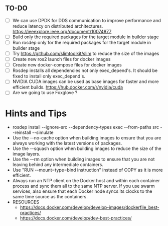 ## TO-DO
- [ ] We can use DPDK for DDS communication to improve performance and reduce latency on distributed architectures. https://ieeexplore.ieee.org/document/10074877
- [ ] Build only the required packages for the target module in builder stage
- [ ] Run rosdep only for the required packages for the target module in builder stage
- [ ] Try https://github.com/slimtoolkit/slim to reduce the size of the images
- [ ] Create new ros2 launch files for docker images
- [ ] Create new docker-compose files for docker images
- [ ] Rosdep installs all dependencies not only exec_depend's. It should be fixed to install only exec_depend's.
- [ ] NVIDIA CUDA images can be used as base images for faster and more efficient builds. https://hub.docker.com/r/nvidia/cuda
- [ ] Are we going to use Foxglove ?

# Hints and Tips
- rosdep install --ignore-src --dependency-types exec --from-paths src --reinstall --simulate 
- Use the --no-cache option when building images to ensure that you are always working with the latest versions of packages.
- Use the --squash option when building images to reduce the size of the image layers.
- Use the --rm option when building images to ensure that you are not leaving behind any intermediate containers.
- Use "RUN --mount=type=bind instruction" instead of COPY as it is more efficient. 
- Always run an NTP client on the Docker host and within each container process and sync them all to the same NTP server. If you use swarm services, also ensure that each Docker node syncs its clocks to the same time source as the containers.
- RESOURCES
    - https://docs.docker.com/develop/develop-images/dockerfile_best-practices/
    - https://docs.docker.com/develop/dev-best-practices/